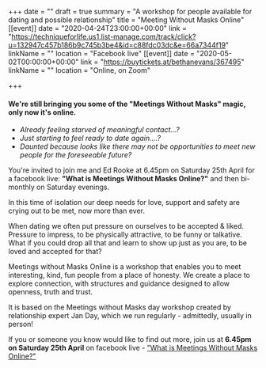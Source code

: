 +++
date = ""
draft = true
summary = "A workshop for people available for dating and possible relationship"
title = "Meeting Without Masks Online"
[[event]]
date = "2020-04-24T23:00:00+00:00"
link = "https://techniqueforlife.us1.list-manage.com/track/click?u=132947c457b186b9c745b3be4&id=c88fdc03dc&e=66a7344f19"
linkName = ""
location = "Facebook live"
[[event]]
date = "2020-05-02T00:00:00+00:00"
link = "https://buytickets.at/bethanevans/367495"
linkName = ""
location = "Online, on Zoom"

+++
#### We're still bringing you some of the "Meetings Without Masks" magic, only now it's online.

* _Already feeling starved of meaningful contact...?_ 
* _Just starting to feel ready to date again....?_ 
* _Daunted because looks like there may not be opportunities to meet new people for the foreseeable future?_    

You're invited to join me and Ed Rooke at 6.45pm on Saturday 25th April for a facebook live: **"What is Meetings Without Masks Online?"** and then bi-monthly on Saturday evenings.

In this time of isolation our deep needs for love, support and safety are crying out to be met, now more than ever.

When dating we often put pressure on ourselves to be accepted & liked. Pressure to impress, to be physically attractive, to be funny or talkative. What if you could drop all that and learn to show up just as you are, to be loved and accepted for that?   
   
 Meetings without Masks Online is a workshop that enables you to meet interesting, kind, fun people from a place of honesty. We create a place to explore connection, with structures and guidance designed to allow openness, truth and trust.

It is based on the Meetings without Masks day workshop created by relationship expert Jan Day, which we run regularly - admittedly, usually in person!   
   
 If you or someone you know would like to find out more, join us at **6.45pm on Saturday 25th April** on facebook live - ["What is Meetings Without Masks Online?"](https://TechniqueForLife.us1.list-manage.com/track/click?u=132947c457b186b9c745b3be4&id=c88fdc03dc&e=66a7344f19)
